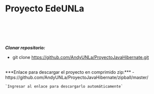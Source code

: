 # Proyecto EdeUNLa

<br><br><br><br>


***Clonar repositorio:***
- git clone https://github.com/AndyUNLa/ProyectoJavaHibernate.git

<br>
***Enlace para descargar el proyecto en comprimido zip:***
- https://github.com/AndyUNLa/ProyectoJavaHibernate/zipball/master/

	`Ingresar al enlace para descargarlo automáticamente`
